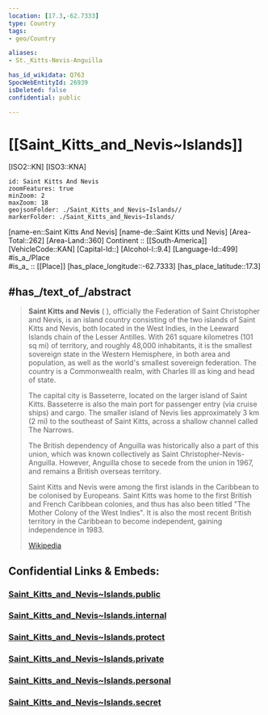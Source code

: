 ```yaml
---
location: [17.3,-62.7333] 
type: Country
tags:
- geo/Country

aliases:
- St._Kitts-Nevis-Anguilla

has_id_wikidata: Q763 
SpocWebEntityId: 26939
isDeleted: false
confidential: public

---
```


# [[Saint_Kitts_and_Nevis~Islands]] 

[ISO2::KN] 
[ISO3::KNA] 

```leaflet
id: Saint Kitts And Nevis
zoomFeatures: true 
minZoom: 2 
maxZoom: 18
geojsonFolder: ./Saint_Kitts_and_Nevis~Islands//
markerFolder: ./Saint_Kitts_and_Nevis~Islands/
```

[name-en::Saint Kitts And Nevis] 
[name-de::Saint Kitts und Nevis] 
[Area-Total::262] 
[Area-Land::360] 
Continent :: [[South-America]]  
[VehicleCode::KAN] 
[Capital-Id::] 
[Alcohol-l::9.4] 
[Language-Id::499] 
#is_a_/Place  
#is_a_ :: [[Place]] 
[has_place_longitude::-62.7333] 
[has_place_latitude::17.3] 


## #has_/text_of_/abstract 

> **Saint Kitts and Nevis** ( ), officially the Federation of Saint Christopher and Nevis, is an island country consisting of the two islands of Saint Kitts and Nevis, both located in the West Indies, in the Leeward Islands chain of the Lesser Antilles. With 261 square kilometres (101 sq mi) of territory, and roughly 48,000 inhabitants, it is the smallest sovereign state in the Western Hemisphere, in both area and population, as well as the world's smallest sovereign federation. The country is a Commonwealth realm, with Charles III as king and head of state.
>
> The capital city is Basseterre, located on the larger island of Saint Kitts. Basseterre is also the main port for passenger entry (via cruise ships) and cargo. The smaller island of Nevis lies approximately 3 km (2 mi) to the southeast of Saint Kitts, across a shallow channel called The Narrows.
>
> The British dependency of Anguilla was historically also a part of this union, which was known collectively as Saint Christopher-Nevis-Anguilla. However, Anguilla chose to secede from the union in 1967, and remains a British overseas territory.
>
> Saint Kitts and Nevis were among the first islands in the Caribbean to be colonised by Europeans. Saint Kitts was home to the first British and French Caribbean colonies, and thus has also been titled "The Mother Colony of the West Indies". It is also the most recent British territory in the Caribbean to become independent, gaining independence in 1983.
>
> [Wikipedia](https://en.wikipedia.org/wiki/Saint%20Kitts%20and%20Nevis)


## Confidential Links & Embeds: 

### [Saint_Kitts_and_Nevis~Islands.public](/_public/\Earth\Continent\America~CaribbeanSaint_Kitts_and_Nevis~Islands.public.md) 

### [Saint_Kitts_and_Nevis~Islands.internal](/_internal/\Earth\Continent\America~CaribbeanSaint_Kitts_and_Nevis~Islands.internal.md) 

### [Saint_Kitts_and_Nevis~Islands.protect](/_protect/\Earth\Continent\America~CaribbeanSaint_Kitts_and_Nevis~Islands.protect.md) 

### [Saint_Kitts_and_Nevis~Islands.private](/_private/\Earth\Continent\America~CaribbeanSaint_Kitts_and_Nevis~Islands.private.md) 

### [Saint_Kitts_and_Nevis~Islands.personal](/_personal/\Earth\Continent\America~CaribbeanSaint_Kitts_and_Nevis~Islands.personal.md) 

### [Saint_Kitts_and_Nevis~Islands.secret](/_secret/\Earth\Continent\America~CaribbeanSaint_Kitts_and_Nevis~Islands.secret.md)

